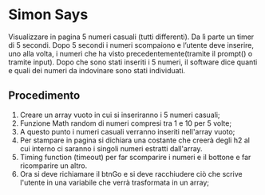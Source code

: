 Simon Says
===
Visualizzare in pagina 5 numeri casuali (tutti differenti). Da lì parte un timer di 5 secondi.
Dopo 5 secondi i numeri scompaiono e l’utente deve inserire, uno alla volta, i numeri che ha visto precedentemente(tramite il prompt() o tramite input).
Dopo che sono stati inseriti i 5 numeri, il software dice quanti e quali dei numeri da indovinare sono stati individuati.

## Procedimento
1. Creare un array vuoto in cui si inseriranno i 5 numeri casuali;
2. Funzione Math random di numeri compresi tra 1 e 10 per 5 volte;
3. A questo punto i numeri casuali verranno inseriti nell'array vuoto;
4. Per stampare in pagina si dichiara una costante che creerà degli h2 al cui interno ci saranno i singoli numeri estratti dall'array.
5. Timing function (timeout) per far scomparire i numeri e il bottone e far ricomparire un altro.
6. Ora si deve richiamare il btnGo e si deve racchiudere ciò che scrive l'utente in una variabile che verrà trasformata in un array;
